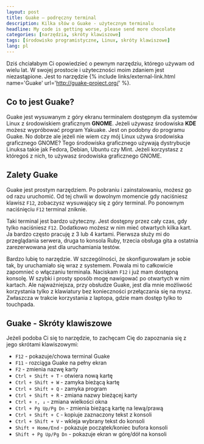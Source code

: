 ```yaml
---
layout: post
title: Guake – podręczny terminal
description: Kilka słów o Guake - użytecznym terminalu
headline: My code is getting worse, please send more chocolate
categories: [narzędzia, skróty klawiszowe]
tags: [środowisko programistyczne, Linux, skróty klawiszowe]
lang: pl
---
```


Dziś chciałabym Ci opowiedzieć o pewnym narzędziu, którego używam od wielu lat. W swojej prostocie i użyteczności moim zdaniem jest niezastąpione. Jest to narzędzie {% include links/external-link.html name='Guake' url='http://guake-project.org/' %}.

## Co to jest Guake?

Guake jest wysuwanym z góry ekranu terminalem dostępnym dla systemów Linux z środowiskiem graficznym **GNOME**. Jeżeli używasz środowiska **KDE** możesz wypróbować program Yakuake. Jest on podobny do programu Guake. No dobrze ale jeżeli nie wiem czy mój Linux używa środowiska graficznego GNOME? Tego środowiska graficznego używają dystrybucje Linuksa takie jak Fedora, Debian, Ubuntu czy Mint. Jeżeli korzystasz z któregoś z nich, to używasz środowiska graficznego GNOME.

## Zalety Guake

Guake jest prostym narzędziem. Po pobraniu i zainstalowaniu, możesz go od razu uruchomić. Od tej chwili w dowolnym momencie gdy naciśniesz klawisz `F12`, zobaczysz wysuwający się z góry terminal. Po ponownym naciśnięciu `F12` terminal zniknie.

Taki terminal jest bardzo użyteczny. Jest dostępny przez cały czas, gdy tylko naciśniesz `F12`. Dodatkowo możesz w nim mieć otwartych kilka kart. Ja bardzo często pracuję z 3 lub 4 kartami. Pierwsza służy mi do przeglądania serwera, druga to konsola Ruby, trzecia obsługa gita a ostatnia zarezerwowana jest dla uruchamiania testów.

Bardzo lubię to narzędzie. W szczególności, że skonfigurowałam je sobie tak, by uruchamiało się wraz z systemem. Powala mi to całkowicie zapomnieć o włączaniu terminala. Naciskam `F12` i już mam dostępną konsolę. W szybki i prosty sposób mogę nawigować po otwartych w nim kartach. Ale najważniejsza, przy obsłudze Guake, jest dla mnie możliwość korzystania tylko z klawiatury bez konieczności przełączania się na mysz. Zwłaszcza w trakcie korzystania z laptopa, gdzie mam dostęp tylko to touchpada.

## Guake - Skróty klawiszowe

Jeżeli podoba Ci się to narzędzie, to zachęcam Cię do zapoznania się z jego skrótami klawiszowymi:

- `F12` - pokazuje/chowa terminal Guake
- `F11` - rozciąga Guake na pełny ekran
- `F2` - zmienia nazwę karty
- `Ctrl + Shift + T` - otwiera nową kartę
- `Ctrl + Shift + W` - zamyka bieżącą kartę
- `Ctrl + Shift + Q` - zamyka program
- `Ctrl + Shift + R` - zmiana nazwy bieżącej karty
- `Ctrl + ↑, ↓` - zmiana wielkości okna
- `Ctrl + Pg Up/Pg Dn` - zmienia bieżącą kartę na lewą/prawą
- `Ctrl + Shift + C` - kopiuje zaznaczony tekst z konsoli
- `Ctrl + Shift + V` - wkleja wybrany tekst do konsoli
- `Shift + Home/End` - pokazuje początek/koniec bufora konsoli
- `Shift + Pg Up/Pg Dn` - pokazuje ekran w górę/dół na konsoli
